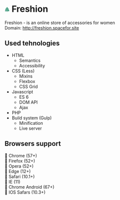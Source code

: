 # ![Freshion logo](https://github.com/VadimOleynik/Freshion/blob/master/src/favicon-16x16.png) Freshion
Freshion - is an online store of accessories for women <br/>
Domain: http://freshion.spacefor.site
## Used tehnologies
* HTML
  * Semantics
  * Accessibility
* CSS (Less)
  * Mixins
  * Flexbox
  * CSS Grid
* Javascript
  * ES 6
  * DOM API
  * Ajax
* PHP
* Build system (Gulp)
  * Minification
  * Live server
## Browsers support
:small_orange_diamond: Chrome (57+) <br />
:small_orange_diamond: Firefox (52+) <br />
:small_orange_diamond: Opera (52+) <br />
:small_orange_diamond: Edge (12+) <br />
:small_orange_diamond: Safari (10.1+) <br />
:small_orange_diamond: IE (11) <br />
:small_orange_diamond: Chrome Android (67+) <br />
:small_orange_diamond: IOS Safars (10.3+) <br />
